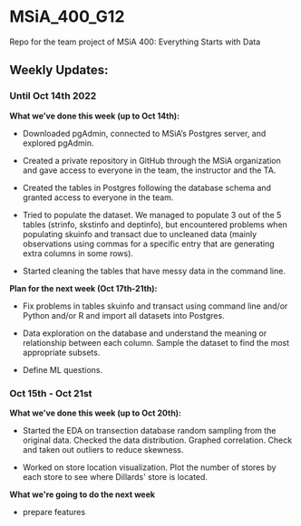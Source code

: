 # MSiA_400_G12
Repo for the team project of MSiA 400: Everything Starts with Data

## Weekly Updates: 

### Until Oct 14th 2022

**What we’ve done this week (up to Oct 14th):**

- Downloaded pgAdmin, connected to MSiA’s Postgres server, and explored pgAdmin.

- Created a private repository in GitHub through the MSiA organization and gave access to everyone in the team, the instructor and the TA.

- Created the tables in Postgres following the database schema and granted access to everyone in the team. 

- Tried to populate the dataset. We managed to populate 3 out of the 5 tables (strinfo, skstinfo and deptinfo), but encountered problems when populating skuinfo and transact due to uncleaned data (mainly observations using commas for a specific entry that are generating extra columns in some rows).  

- Started cleaning the tables that have messy data in the command line. 

**Plan for the next week (Oct 17th-21th):**

- Fix problems in tables skuinfo and transact using command line and/or Python and/or R and import all datasets into Postgres.

- Data exploration on the database and understand the meaning or relationship between each column.
Sample the dataset to find the most appropriate subsets. 

- Define ML questions. 

### Oct 15th - Oct 21st 


**What we’ve done this week (up to Oct 20th):**

- Started the EDA on transection database random sampling from the original data. Checked the data distribution. Graphed correlation. Check and taken out outliers to reduce skewness. 

- Worked on store location visualization. Plot the number of stores by each store to see where Dillards' store is located.

**What we're going to do the next week**
- prepare features
